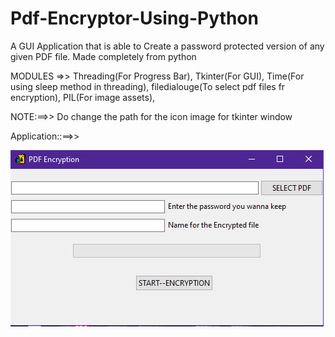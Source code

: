 # Pdf-Encryptor-Using-Python
A GUI Application that is able to Create a password protected version of any given PDF file. Made completely from python

MODULES =>> Threading(For Progress Bar), Tkinter(For GUI), Time(For using sleep method in threading), filedialouge(To select pdf files fr encryption), PIL(For image assets),


NOTE:==>> Do change the path for the icon image for tkinter window

Application::==>>

![](image_assets/program_img.PNG)
